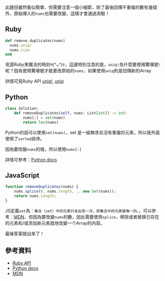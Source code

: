 此題目雖然看似簡單，但需要注意一個小細節，除了最後回傳不重複的數有幾個外，原始傳入的`nums`也需要改變，這樣才會通過測驗！

## Ruby
```ruby
def remove_duplicates(nums)
  nums.uniq!
  nums.size
end
```
見證Ruby黑魔法的時刻٩(^ᴗ^)۶，這邊特別注意的是，`uniq!`為什麼要使用驚嘆號`!`呢？因為使用驚嘆號才能更改原始的`nums`，如果使用`uniq`則是回傳新的Array

詳情可見Ruby API [uniq!](https://rubyapi.org/3.3/o/s?q=uniq%21), [uniq](https://rubyapi.org/3.3/o/s?q=uniq)

## Python
```python
class Solution:
    def removeDuplicates(self, nums: List[int]) -> int:
        nums[:] = set(nums)
        return len(nums)
```
Python的話可以使用`set(nums)`，set 是一組無序且沒有重複的元素，所以我外面使用了`sorted`排序。

因為要改變`nums`的值，所以使用`nums[:]`

詳情可參考：[Python docs](https://docs.python.org/zh-tw/3/tutorial/datastructures.html)

## JavaScript
```js
function removeDuplicates(nums) {
    nums.splice(0, nums.length, ...new Set(nums));
    return nums.length;
}
```

JS定義`set`為：`集合（set）中的元素只会出现一次，即集合中的元素是唯一的。`，可以參考：[MDN](https://developer.mozilla.org/zh-CN/docs/Web/JavaScript/Reference/Global_Objects/Set)，但因為要改變`nums`的數，因此需要使用`splice`，移除或者替换已存在的元素和/或添加新元素就地改變一个Array的内容。

最後答案就出來了！

## 參考資料
- [Ruby API](https://rubyapi.org/3.3/o/s?q=uniq%21)
- [Python docs](https://docs.python.org/zh-tw/3/tutorial/datastructures.html)
- [MDN](https://developer.mozilla.org/zh-CN/docs/Web/JavaScript/Reference/Global_Objects/Set)